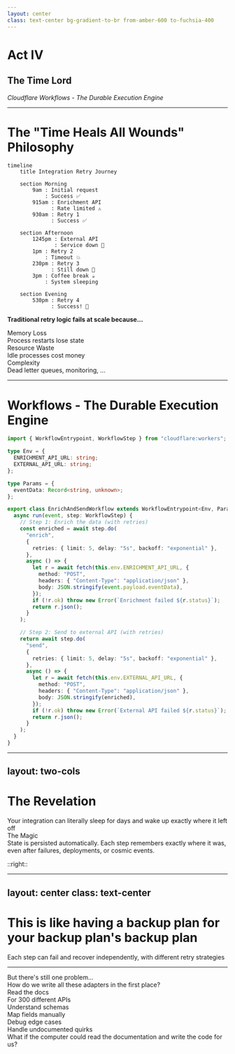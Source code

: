 ```yaml
---
layout: center
class: text-center bg-gradient-to-br from-amber-600 to-fuchsia-400
---
```


# Act IV

## The Time Lord

_Cloudflare Workflows - The Durable Execution Engine_

<!-- speaker:
"Act Four: The Time Lord."
We're going to solve the reliability problem — how do you make integrations that can survive anything?
Tone: Shifting to resilience and durability.
Transition: "Remember that 6-hour retry question? Let's solve it..."
-->

---

# The "Time Heals All Wounds" Philosophy

<div class="mb-4 flex justify-center">

```mermaid {theme: 'dark', scale: 0.5}
timeline
    title Integration Retry Journey

    section Morning
        9am : Initial request
            : Success ✅
        915am : Enrichment API
              : Rate limited ⚠️
        930am : Retry 1
              : Success ✅

    section Afternoon
        1245pm : External API
               : Service down 🔴
        1pm : Retry 2
            : Timeout 💥
        230pm : Retry 3
              : Still down 🔴
        3pm : Coffee break ☕
            : System sleeping

    section Evening
        530pm : Retry 4
              : Success! 🎉
```

</div>

<v-click>

**Traditional retry logic fails at scale because...**

</v-click>

<div class="grid grid-cols-3 gap-4 mt-2">

<div v-click="2" class="p-4 bg-slate-100 dark:bg-slate-800 rounded-lg">
<div class="font-bold"><tabler-database class="inline-block" /> Memory Loss</div>
<div class="text-sm">Process restarts lose state</div>
</div>

<div v-click="3" class="p-4 bg-amber-100 dark:bg-amber-600 rounded-lg">
<div class="font-bold"><tabler-coin class="inline-block" /> Resource Waste</div>
<div class="text-sm">Idle processes cost money</div>
</div>

<div v-click="4" class="p-4 bg-indigo-100 dark:bg-indigo-600 rounded-lg">
<div class="font-bold"><tabler-flame class="inline-block" /> Complexity</div>
<div class="text-sm">Dead letter queues, monitoring, ...</div>
</div>

</div>

<!-- speaker:
"Remember that 6-hour retry question? Let me tell you a true story."
"9am: Integration starts. First step succeeds. Second step hits the enrichment API — rate limited."
"9:15am: First retry. Succeeds. Great."
"12:45pm: External API call. Service is down. Full outage."
"1pm: Retry. Timeout. 2:30pm: Retry. Still down. 3pm: Retry. Still down."
"Your traditional retry logic? It's been holding a connection open for 3 hours. Burning CPU. Keeping a pod alive. Costing money."
"Or worse — something restarted your pod. State is gone. You start from scratch."
"5:30pm: Finally succeeds. But half the time, you've lost state and had to start over."
Pause: "Memory loss. Resource waste. Complexity. And you're paying for it the whole time."
Tone: This is the daily reality of distributed systems.
Transition: "Workflows solve this in a way that feels impossible..."
-->

---

# Workflows - The Durable Execution Engine

```typescript {all|14-29|31-46}{maxHeight:'420px'}
import { WorkflowEntrypoint, WorkflowStep } from "cloudflare:workers";

type Env = {
  ENRICHMENT_API_URL: string;
  EXTERNAL_API_URL: string;
};

type Params = {
  eventData: Record<string, unknown>;
};

export class EnrichAndSendWorkflow extends WorkflowEntrypoint<Env, Params> {
  async run(event, step: WorkflowStep) {
    // Step 1: Enrich the data (with retries)
    const enriched = await step.do(
      "enrich",
      {
        retries: { limit: 5, delay: "5s", backoff: "exponential" },
      },
      async () => {
        let r = await fetch(this.env.ENRICHMENT_API_URL, {
          method: "POST",
          headers: { "Content-Type": "application/json" },
          body: JSON.stringify(event.payload.eventData),
        });
        if (!r.ok) throw new Error(`Enrichment failed ${r.status}`);
        return r.json();
      }
    );

    // Step 2: Send to external API (with retries)
    return await step.do(
      "send",
      {
        retries: { limit: 5, delay: "5s", backoff: "exponential" },
      },
      async () => {
        let r = await fetch(this.env.EXTERNAL_API_URL, {
          method: "POST",
          headers: { "Content-Type": "application/json" },
          body: JSON.stringify(enriched),
        });
        if (!r.ok) throw new Error(`External API failed ${r.status}`);
        return r.json();
      }
    );
  }
}
```

<!-- speaker:
"Here's the code. And I want you to notice what's NOT in this code."
"Step 1: Enrich the data. 5 retries, 5 second delay, exponential backoff."
"Step 2: Send to external API. 5 retries, 5 second delay, exponential backoff."
"Now here's what's not here: No database calls to persist state. No Redis to track progress. No 'save checkpoint' logic."
"The step.do() call? That's it. That's the whole magic."
"If Step 1 fails, it retries. If it succeeds, that result is persisted automatically. Step 2 never re-runs Step 1."
"If your whole Worker gets redeployed mid-execution? Doesn't matter. The state is in Cloudflare's durable storage."
"If Salesforce is down for 6 hours? The workflow sleeps. Doesn't cost you anything. Wakes up when it's time to retry."
Pause: "You wrote 'await step.do()' and got Netflix-grade orchestration."
Tone: This is almost too good to be true. But it is true.
Transition: "Let me show you what this actually looks like in a timeline..."
-->

---
layout: two-cols
---

# The Revelation

<div class="text-center text-2xl mb-12">
Your integration can literally sleep for days and wake up exactly where it left off
</div>

<v-click>

<div class="mt-8 p-6 bg-blue-100 dark:bg-blue-800 rounded-lg">
<div class="font-bold text-lg mb-2"><tabler-brain class="inline-block" /> The Magic</div>
State is persisted automatically. Each step remembers exactly where it was, even after failures, deployments, or cosmic events.
</div>

</v-click>

::right::

<script setup>
const workflowDiagram = `
vars: {
  d2-config: {
    layout-engine: elk
  }
}

start: {
  shape: oval
  style: { fill: '#10B981' }
}

step1: {
  label: Enrich Data
  shape: rectangle
}

sleep1: {
  label: 💤 Sleep 5s
  shape: hexagon
  style: { fill: '#F59E0B' }
}

step2: {
  label: Send to API
  shape: rectangle
}

sleep2: {
  label: 💤 Sleep 6 hours
  shape: hexagon
  style: { fill: '#F59E0B' }
}

success: {
  shape: oval
  style: { fill: '#10B981' }
}

fail1: {
  label: Rate Limited
  shape: diamond
  style: { fill: '#EF4444' }
}

fail2: {
  label: Service Down
  shape: diamond
  style: { fill: '#EF4444' }
}

start -> step1
step1 -> fail1: ❌
fail1 -> sleep1: Retry
sleep1 -> step1
step1 -> step2: ✅
step2 -> fail2: ❌
fail2 -> sleep2: Retry
sleep2 -> step2
step2 -> success: ✅

scenarios: {
  step1_executing: {
    step1.style: {
      fill: '#3B82F6'
      stroke: '#1E40AF'
      stroke-width: 3
    }
    start.style.opacity: 0.3
  }

  step1_fails: {
    step1.style.opacity: 0.3
    fail1.style: {
      fill: '#DC2626'
      stroke: '#991B1B'
      stroke-width: 3
    }
    (start -> step1)[0].style.opacity: 0.3
    (step1 -> fail1)[0].style: {
      stroke: '#DC2626'
      stroke-width: 3
    }
  }

  sleeping_retry1: {
    step1.style.opacity: 0.3
    fail1.style.opacity: 0.3
    sleep1.style: {
      fill: '#F59E0B'
      stroke: '#D97706'
      stroke-width: 3
    }
    (step1 -> fail1)[0].style.opacity: 0.3
    (fail1 -> sleep1)[0].style: {
      stroke: '#F59E0B'
      stroke-width: 3
    }
  }

  step1_success: {
    step1.style: {
      fill: '#10B981'
      stroke: '#059669'
      stroke-width: 3
    }
    fail1.style.opacity: 0.2
    sleep1.style.opacity: 0.2
    (step1 -> step2)[0].style: {
      stroke: '#10B981'
      stroke-width: 3
    }
  }

  step2_executing: {
    step1.style.opacity: 0.3
    step2.style: {
      fill: '#3B82F6'
      stroke: '#1E40AF'
      stroke-width: 3
    }
    fail1.style.opacity: 0.2
    sleep1.style.opacity: 0.2
  }

  step2_fails: {
    step1.style.opacity: 0.3
    step2.style.opacity: 0.3
    fail2.style: {
      fill: '#DC2626'
      stroke: '#991B1B'
      stroke-width: 3
    }
    (step2 -> fail2)[0].style: {
      stroke: '#DC2626'
      stroke-width: 3
    }
    fail1.style.opacity: 0.2
    sleep1.style.opacity: 0.2
  }

  sleeping_6hours: {
    step1.style.opacity: 0.2
    step2.style.opacity: 0.3
    fail2.style.opacity: 0.3
    sleep2.style: {
      fill: '#F59E0B'
      stroke: '#D97706'
      stroke-width: 3
    }
    (fail2 -> sleep2)[0].style: {
      stroke: '#F59E0B'
      stroke-width: 3
    }
    fail1.style.opacity: 0.2
    sleep1.style.opacity: 0.2
  }

  final_success: {
    step1.style.opacity: 0.3
    step2.style: {
      fill: '#10B981'
      stroke: '#059669'
      stroke-width: 2
    }
    success.style: {
      fill: '#10B981'
      stroke: '#059669'
      stroke-width: 3
    }
    (step2 -> success)[0].style: {
      stroke: '#10B981'
      stroke-width: 3
    }
    fail1.style.opacity: 0.2
    sleep1.style.opacity: 0.2
    fail2.style.opacity: 0.2
    sleep2.style.opacity: 0.2
  }
}`
</script>

<D2Diagram
  :code="workflowDiagram"
  class="mx-auto"
  :scale="0.45"
  :target="'*'"
  :animateInterval="2000"
/>

<!-- speaker:
"Your integration can literally sleep for days and wake up exactly where it left off."
"I need you to understand how insane this is."
Point to the diagram: "Step 1 hits rate limit. Sleeps 5 seconds. Wakes up, retries, succeeds."
"Step 2 hits service down. Sleeps 6 hours. Not 'holds a connection'. Not 'burns CPU'. Sleeps."
"The workflow doesn't exist during those 6 hours. No memory. No CPU. No cost."
"6 hours later: wakes up, retries, succeeds."
"The magic: state is persisted automatically. The workflow is reconstructed from durable storage when it's time to wake up."
"You can deploy new code during those 6 hours. The workflow picks up with the NEW code."
Tone: Let this sink in. This is a paradigm shift.
Transition: "This is like having a backup plan for your backup plan's backup plan..."
-->

---
layout: center
class: text-center
---

# This is like having a backup plan for your backup plan's backup plan

<div class="mt-8 text-xl opacity-75">
Each step can fail and recover independently, with different retry strategies
</div>

<!-- speaker:
"This is like having a backup plan for your backup plan's backup plan."
"Each step can fail and recover independently. Step 1's retry strategy can be different from Step 2's."
"Step 1 might retry every 5 seconds. Step 2 might retry every hour."
"They don't care about each other. They're composed, but isolated."
"And here's the kicker: this works for workflows that run for DAYS. Weeks even."
"I've seen workflows that orchestrate month-long business processes. They just... sleep. And wake up when they need to."
Tone: This is the power of true durable execution.
Transition: "But there's still one problem. We solved HOW to run integrations reliably. But we haven't solved the question of WHO writes all these adapters..."
-->

---

<div class="text-center mb-12">

<div class="text-xl mb-6">
But there's still one problem...
</div>

<div class="text-2xl mb-8">
How do we write all these adapters in the first place? <tabler-help-circle class="inline-block" />
</div>

</div>

<div class="grid grid-cols-3 gap-6 mb-8">

<div v-click="1" class="p-6 bg-violet-100 dark:bg-violet-500 rounded-lg text-center">
<tabler-book-2 class="text-2xl mb-2" />
<div class="font-bold">Read the docs</div>
<div class="text-sm">For 300 different APIs</div>
</div>

<div v-click="2" class="p-6 bg-emerald-100 dark:bg-emerald-500 rounded-lg text-center">
<tabler-search class="text-2xl mb-2" />
<div class="font-bold">Understand schemas</div>
<div class="text-sm">Map fields manually</div>
</div>

<div v-click="3" class="p-6 bg-rose-100 dark:bg-rose-500 rounded-lg text-center">
<tabler-bug class="text-2xl mb-2" />
<div class="font-bold">Debug edge cases</div>
<div class="text-sm">Handle undocumented quirks</div>
</div>

</div>

<v-click at="4">

<div class="text-center text-2xl">
What if the computer could read the documentation and write the code for us? <tabler-robot class="inline-block" />
</div>

</v-click>

<!-- speaker:
"But there's still one problem."
"We've got Workers for Platforms — customers can upload adapters. We've got Workflows — they run reliably forever."
"But somebody still has to WRITE these adapters."
Show the three challenges: "Read the docs for 300 different APIs. Understand 300 different schemas. Debug 300 different sets of undocumented quirks."
"Even if customers write their own adapters, they still have to read Stripe's 500-page API docs."
"They still have to figure out that Salesforce has 14 different ways to represent a date and which one you actually need."
Ask the question slowly: "What if... the computer could read the documentation and write the code for us?"
Let that question hang. Let the implication sink in.
Tone: This is the final piece of the puzzle.
Transition: "This is where AI stops being hype and starts being incredibly useful..."
-->
